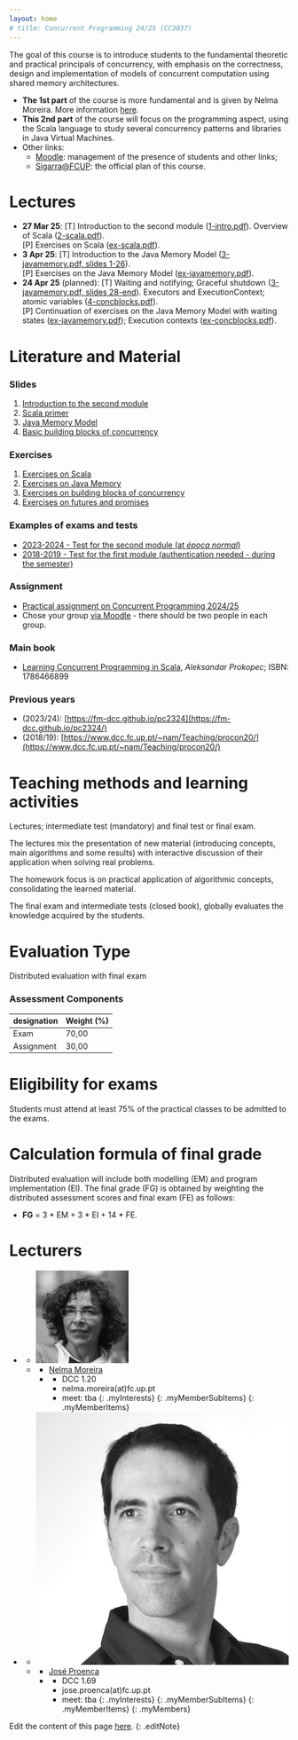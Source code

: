 ```yaml
---
layout: home
# title: Concurrent Programming 24/25 (CC3037)
---
```


The goal of this course is to introduce students to the fundamental theoretic and practical principals of concurrency, with emphasis on the correctness, design and implementation of models of concurrent computation using shared memory architectures.

 - __The 1st part__ of the course is more fundamental and is given by Nelma Moreira. More information [here](https://www.dcc.fc.up.pt/~nam/Teaching/progcon2425/).
 - __This 2nd part__ of the course will focus on the programming aspect, using the Scala language to study several concurrency patterns and libraries in Java Virtual Machines.
- Other links:
   - [Moodle](https://moodle2425.up.pt/course/view.php?id=6292): management of the presence of students and other links;
   - [Sigarra@FCUP](https://sigarra.up.pt/fcup/pt/ucurr_geral.ficha_uc_view?pv_ocorrencia_id=548313): the official plan of this course.


 <!-- - __Summaries__ and __assignments__ are placed in the associated [Moodle website](https://moodle2324.up.pt/course/view.php?id=1748). -->


# Lectures

- __27 Mar 25__: [T] Introduction to the second module ([1-intro.pdf](slides/1-intro.pdf)). Overview of Scala ([2-scala.pdf](slides/2-scala.pdf)).  
[P] Exercises on Scala ([ex-scala.pdf](exercises/ex-scala.pdf)).
- __3 Apr 25__:  [T] Introduction to the Java Memory Model ([3-javamemory.pdf, slides 1-26](slides/3-javamemory.pdf)).  
[P] Exercises on the Java Memory Model ([ex-javamemory.pdf](exercises/ex-javamemory.pdf)).
- __24 Apr 25__ (planned): [T] Waiting and notifying; Graceful shutdown ([3-javamemory.pdf, slides 28-end](slides/3-javamemory.pdf)). Executors and ExecutionContext; atomic variables ([4-concblocks.pdf](slides/4-concblocks.pdf)).  
[P] Continuation of exercises on the Java Memory Model with waiting states ([ex-javamemory.pdf](exercises/ex-javamemory.pdf)); Execution contexts ([ex-concblocks.pdf](exercises/ex-concblocks.pdf)).


<!-- 
- __18 Apr 24__: [P] Exercises on the Java Memory Model ([ex-javamemory.pdf](exercises/ex-javamemory.pdf)). [T] Waiting and notifying; Graceful shutdown ([3-javamemory.pdf, slides 28-end](slides/3-javamemory.pdf)). Executors and ExecutionContext; atomic variables ([4-concblocks.pdf, slides 1-9](slides/4-concblocks.pdf)).
- __2 May 24__: [P] Continuation of exercises on the Java Memory Model with waiting states ([ex-javamemory.pdf](exercises/ex-javamemory.pdf)); Execution contexts ([ex-concblocks.pdf](exercises/ex-concblocks.pdf)). [T] Using compare-and-swap; the ABA problem; lazy values and hidden locks ([4-concblocks.pdf, slides 8-33](slides/4-concblocks.pdf)).
- __9 May 24__:[P] Continuation of exercises on concurrency building blocks, using atomic variables and lazy concepts ([ex-concblocks.pdf](exercises/ex-concblocks.pdf)). [T] Processes outside the JVM ([4-concblocks.pdf, slides 34-36](slides/4-concblocks.pdf)); Actor in Akka: creation, execution, and behaviour, hierarchy and lifecycle ([5-actors.pdf, slides 1-19](slides/5-actors.pdf)).
- __23 May 24__:[P] Recalling atomic variables ([ex-concblocks.pdf](exercises/ex-concblocks.pdf)); deploying actors in Akka ([ex-actors.pdf](exercises/ex-actors.pdf)]); support for the [practical assignment](exercises/cp-assignment-2324.pdf). [T] Actors in Akka: relation with CCS, handling exceptions, termination, remote actors ([5-actors.pdf, slides 20-32](slides/5-actors.pdf)), support for the [practical assignment](exercises/cp-assignment-2324.pdf).
-->

# Literature and Material

### Slides
1. [Introduction to the second module](slides/1-intro.pdf)
2. [Scala primer](slides/2-scala.pdf)
3. [Java Memory Model](slides/3-javamemory.pdf)
4. [Basic building blocks of concurrency](slides/4-concblocks.pdf)

<!--
5. [Actor model](slides/5-actors.pdf)
 -->

### Exercises

1. [Exercises on Scala](exercises/ex-scala.pdf)
2. [Exercises on Java Memory](exercises/ex-javamemory.pdf)
4. [Exercises on building blocks of concurrency](exercises/ex-concblocks.pdf)
5. [Exercises on futures and promises](exercises/ex-futures.pdf)

<!--
3. [Exercises on Java Memory](exercises/ex-javamemory.pdf)
4. [Exercises on building blocks of concurrency](exercises/ex-concblocks.pdf)
5. [Exercises on the actor model](exercises/ex-actors.pdf)
 -->

### Examples of exams and tests
- [2023-2024 - Test for the second module (at _época normal_)](https://fm-dcc.github.io/pc2324/exercises/cp-test-normal24.pdf)
- [2018-2019 - Test for the first module (authentication needed - during the semester)](https://www.dcc.fc.up.pt/~nam/Teaching/progcon2324/ligacoes/index.html)


### Assignment

- [Practical assignment on Concurrent Programming 2024/25](exercises/cp-project-2425.pdf)
- Chose your group [via Moodle](https://moodle2425.up.pt/mod/choicegroup/view.php?id=186186) - there should be two people in each group.

<!-- - Submit your assignment [via moodle](https://moodle2324.up.pt/mod/assign/view.php?id=180761) (only one of the group members needs to submit it, and the latest submission is used) -->
<!-- - Book your presentation using this [shared spreadsheet](https://docs.google.com/spreadsheets/d/1HZqn6nFbYI_LbvfNnqcqlh0gF30DGociU0w0wfwkiyg/edit?usp=sharing) (you must login with your google account from the faculty, e.g., "up202000000@g.uporto.pt") -->


### Main book

- [Learning Concurrent Programming in Scala](https://www.amazon.com/Learning-Concurrent-Programming-Scala-Second-dp-1786466899/dp/1786466899/ref=dp_ob_title_bk), _Aleksandar Prokopec_; ISBN: 1786466899


### Previous years

- (2023/24): [https://fm-dcc.github.io/pc2324](https://fm-dcc.github.io/pc2324/)
- (2018/19): [https://www.dcc.fc.up.pt/~nam/Teaching/procon20/](https://www.dcc.fc.up.pt/~nam/Teaching/procon20/)
  
<!-- 
### Complementary Bibliography

- ...
 -->


# Teaching methods and learning activities

Lectures; intermediate test (mandatory) and final test  or final exam.

The lectures mix the presentation of new material (introducing concepts, main algorithms and some results) with interactive discussion of their application when solving real problems.

The homework focus is on practical application of algorithmic concepts, consolidating the learned material. 

The final exam and intermediate tests (closed book), globally evaluates the knowledge acquired by the students.


# Evaluation Type

Distributed evaluation with final exam

### Assessment Components

|designation | Weight (%)|
|------------|-----------|
|Exam |70,00|
|Assignment | 30,00|


<!-- ### Amount of time allocated to each course unit

|designation | Time (hours)|
|------------|-------------|
|Home study | 56,00|
|Attendance time | 56,00|
|Assignment | 56,00|
|**Total:** | 162,00| -->


# Eligibility for exams

Students must attend at least 75% of the practical classes to be admitted to the exams.


# Calculation formula of final grade

Distributed evaluation will include both modelling (EM) and program implementation (EI). The final grade (FG) is obtained by weighting the distributed assessment scores and final exam (FE) as follows:

 - __FG__ = 3 * EM + 3 * EI + 14 * FE.


# Lecturers

  - 
    + ![Nelma Moreira's photo](assets/img/photos/nam.jpg)
    + <a></a>
      * [Nelma Moreira](https://www.dcc.fc.up.pt/~nam/)
      * <a></a>
        + DCC 1.20
        + nelma.moreira<span>(at)</span>fc.up.pt
        + meet: tba <!-- thu afternoon (email before) -->
        {: .myInterests}
      {: .myMemberSubItems}
    {: .myMemberItems}
  - 
    + ![José Proença's photo](assets/img/photos/jp.jpg)
    + <a></a>
      * [José Proença](https://jose.proenca.org)
      * <a></a>
        + DCC 1.69
        + jose.proenca<span>(at)</span>fc.up.pt
        + meet: tba <!-- thu afternoon (email before) -->
        {: .myInterests}
      {: .myMemberSubItems}
    {: .myMemberItems}
  {: .myMembers}


   


Edit the content of this page [here](https://github.com/FM-DCC/cp2425/blob/main/index.md).
{: .editNote}
